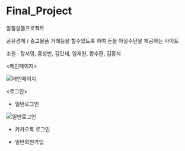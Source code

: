 # Final_Project
알뜰살뜰프로젝트

공유경제 / 중고물품 거래등을 할수있도록 하여 돈을 아낄수단을 제공하는 사이트

조원 : 장서영, 홍성빈, 김민재, 임재원, 황수환, 김홍석


<메인페이지>


![메인페이지](https://github.com/hongsuk2615/Final_Project/assets/117423274/bf709c21-e973-4ba9-bf0d-153518c93453)


<로그인>

* 일반로그인

![일반로그인](https://github.com/hongsuk2615/Final_Project/assets/117423274/e30589af-9bcc-4032-b511-4fc9b4b4b2b4)

* 카카오톡 로그인

* 일반회원가입
